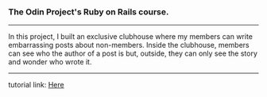 <h3>The Odin Project's Ruby on Rails course.</h3>
<hr>
In this project, I built an exclusive clubhouse where my members can write embarrassing posts about non-members. Inside the clubhouse, members can see who the author of a post is but, outside, they can only see the story and wonder who wrote it. 	<br>

<hr>
tutorial link: <a href="http://www.theodinproject.com/ruby-on-rails/authentication?ref=lnav">Here</a>
